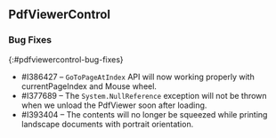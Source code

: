 ## PdfViewerControl

### Bug Fixes
{:#pdfviewercontrol-bug-fixes}
* \#I386427 – `GoToPageAtIndex` API will now working properly with currentPageIndex and Mouse wheel.
* \#I377689 – The `System.NullReference` exception will not be thrown when we unload the PdfViewer soon after loading.
* \#I393404 – The contents will no longer be squeezed while printing landscape documents with portrait orientation.
